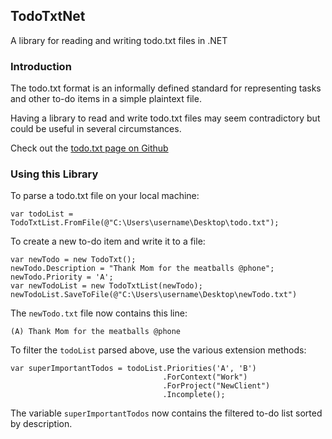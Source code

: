 ## TodoTxtNet
A library for reading and writing todo.txt files in .NET

### Introduction

The todo.txt format is an informally defined standard for representing tasks and other to-do items in a simple 
plaintext file.

Having a library to read and write todo.txt files may seem contradictory but could be useful in several circumstances.

Check out the [todo.txt page on Github](https://github.com/todotxt/todo.txt)

### Using this Library

To parse a todo.txt file on your local machine:

```
var todoList = TodoTxtList.FromFile(@"C:\Users\username\Desktop\todo.txt");
```

To create a new to-do item and write it to a file:

```
var newTodo = new TodoTxt();
newTodo.Description = "Thank Mom for the meatballs @phone";
newTodo.Priority = 'A';
var newTodoList = new TodoTxtList(newTodo);
newTodoList.SaveToFile(@"C:\Users\username\Desktop\newTodo.txt")
```

The `newTodo.txt` file now contains this line:

```
(A) Thank Mom for the meatballs @phone
```

To filter the `todoList` parsed above, use the various extension methods:

```
var superImportantTodos = todoList.Priorities('A', 'B')
                                  .ForContext("Work")
                                  .ForProject("NewClient")
                                  .Incomplete();
```

The variable `superImportantTodos` now contains the filtered to-do list sorted by description.

